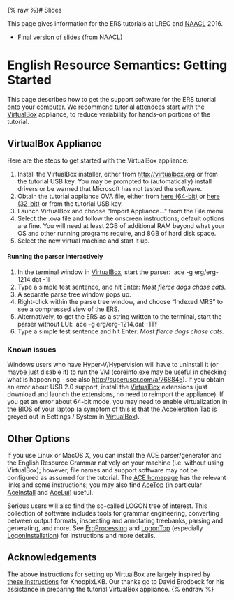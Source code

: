 {% raw %}# Slides

This page gives information for the ERS tutorials at LREC and
[NAACL](http://naacl.org/naacl-hlt-2016/t1.html) 2016.

- [Final version of
slides](http://faculty.washington.edu/ebender/papers/ERS-tutorial.pdf)
(from NAACL)

# English Resource Semantics: Getting Started

This page describes how to get the support software for the ERS tutorial
onto your computer. We recommend tutorial attendees start with the
[VirtualBox](/VirtualBox) appliance, to reduce variability for hands-on
portions of the tutorial.

## VirtualBox Appliance

Here are the steps to get started with the VirtualBox appliance:

1. Install the VirtualBox installer, either from
<http://virtualbox.org> or from the tutorial USB key. You may be
prompted to (automatically) install drivers or be warned that
Microsoft has not tested the software.
2. Obtain the tutorial appliance OVA file, either from [here
(64-bit)](http://uakari.ling.washington.edu/knoppixlkb/naacl/naacl_appliance_v2-x86_64.ova)
or [here
(32-bit)](http://uakari.ling.washington.edu/knoppixlkb/naacl/naacl_appliance_v2-i686.ova)
or from the tutorial USB key.
3. Launch VirtualBox and choose "Import Appliance..." from the File
menu.
4. Select the .ova file and follow the onscreen instructions; default
options are fine. You will need at least 2GB of additional RAM
beyond what your OS and other running programs require, and 8GB of
hard disk space.
5. Select the new virtual machine and start it up.

#### Running the parser interactively

1. In the terminal window in [VirtualBox](/VirtualBox), start the
parser:  ace -g erg/erg-1214.dat -1l 
2. Type a simple test sentence, and hit Enter: *Most fierce dogs chase
cats.*
3. A separate parse tree window pops up.
4. Right-click within the parse tree window, and choose “Indexed MRS”
to see a compressed view of the ERS.
5. Alternatively, to get the ERS as a string written to the terminal,
start the parser without LUI:  ace -g erg/erg-1214.dat -1Tf 
6. Type a simple test sentence and hit Enter: *Most fierce dogs chase
cats.*

### Known issues

Windows users who have Hyper-V/Hypervision will have to uninstall it (or
maybe just disable it) to run the VM (coreinfo.exe may be useful in
checking what is happening - see also <http://superuser.com/a/768845>).
If you obtain an error about USB 2.0 support, install the
[VirtualBox](/VirtualBox) extensions (just download and launch the
extensions, no need to reimport the appliance). If you get an error
about 64-bit mode, you may need to enable virtualization in the BIOS of
your laptop (a symptom of this is that the Acceleration Tab is greyed
out in Settings / System in [VirtualBox](/VirtualBox)).

## Other Options

If you use Linux or MacOS X, you can install the ACE parser/generator
and the English Resource Grammar natively on your machine (i.e. without
using VirtualBox); however, file names and support software may not be
configured as assumed for the tutorial. The [ACE
homepage](http://sweaglesw.org/linguistics/ace/) has the relevant links
and some instructions; you may also find [AceTop](https://blog.inductorsoftware.com/docsproto/tools/AceTop) (in particular
[AceInstall](https://blog.inductorsoftware.com/docsproto/tools/AceInstall) and [AceLui](https://blog.inductorsoftware.com/docsproto/tools/AceLui)) useful.

Serious users will also find the so-called LOGON tree of interest. This
collection of software includes tools for grammar engineering,
converting between output formats, inspecting and annotating treebanks,
parsing and generating, and more. See [ErgProcessing](../ErgProcessing) and
[LogonTop](https://blog.inductorsoftware.com/docsproto/tools/LogonTop) (especially [LogonInstallation](https://blog.inductorsoftware.com/docsproto/tools/LogonInstallation))
for instructions and more details.

## Acknowledgements

The above instructions for setting up VirtualBox are largely inspired by
[these
instructions](http://depts.washington.edu/uwcl/twiki/bin/view.cgi/Main/KnoppixLKBVboxApp)
for KnoppixLKB. Our thanks go to David Brodbeck for his assistance in
preparing the tutorial VirtualBox appliance.
{% endraw %}
